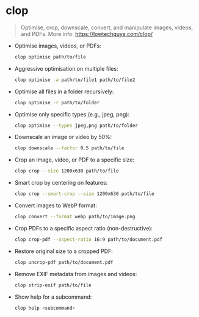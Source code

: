 # clop

> Optimise, crop, downscale, convert, and manipulate images, videos, and PDFs.
> More info: <https://lowtechguys.com/clop/>

- Optimise images, videos, or PDFs:
  ```sh
  clop optimise path/to/file
  ```

- Aggressive optimisation on multiple files:
  ```sh
  clop optimise -a path/to/file1 path/to/file2
  ```

- Optimise all files in a folder recursively:
  ```sh
  clop optimise -r path/to/folder
  ```

- Optimise only specific types (e.g., jpeg, png):
  ```sh
  clop optimise --types jpeg,png path/to/folder
  ```

- Downscale an image or video by 50%:
  ```sh
  clop downscale --factor 0.5 path/to/file
  ```

- Crop an image, video, or PDF to a specific size:
  ```sh
  clop crop --size 1200x630 path/to/file
  ```

- Smart crop by centering on features:
  ```sh
  clop crop --smart-crop --size 1200x630 path/to/file
  ```

- Convert images to WebP format:
  ```sh
  clop convert --format webp path/to/image.png
  ```

- Crop PDFs to a specific aspect ratio (non-destructive):
  ```sh
  clop crop-pdf --aspect-ratio 16:9 path/to/document.pdf
  ```

- Restore original size to a cropped PDF:
  ```sh
  clop uncrop-pdf path/to/document.pdf
  ```

- Remove EXIF metadata from images and videos:
  ```sh
  clop strip-exif path/to/file
  ```

- Show help for a subcommand:
  ```sh
  clop help <subcommand>
  ```
